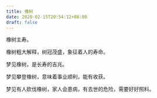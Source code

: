 ```yaml
---
title: 橡树
date: 2020-02-15T20:54:12+08:00
draft: false
---
```


橡树主寿。


橡树粗大解释，树冠茂盛，象征着人的寿命。


梦见橡树，是长寿的吉兆。


梦见攀登橡树，意味着事业顺利，能有收获。


梦见有人砍伐橡树，家人会患病，有去世的危险，需要好好照料。
